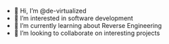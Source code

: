 - 👋 Hi, I’m @de-virtualized
- 👀 I’m interested in software development
- 🌱 I’m currently learning about Reverse Engineering
- 💞️ I’m looking to collaborate on interesting projects

